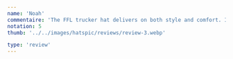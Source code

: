 ```yaml
---
name: 'Noah'
commentaire: 'The FFL trucker hat delivers on both style and comfort. I love how lightweight it is, and the bold logo always gets compliments. Free shipping was a great bonus.'
notation: 5
thumb: '../../images/hatspic/reviews/review-3.webp'

type: 'review'
---
```

